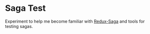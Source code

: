 # Saga Test

Experiment to help me become familiar with
[Redux-Saga](https://redux-saga.js.org/) and tools for testing sagas.
